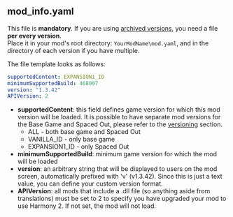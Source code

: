 ## mod_info.yaml
This file is **mandatory**. If you are using [archived versions](#versioning), you need a file **per every version**.  
Place it in your mod's root directory: `YourModName\mod.yaml`, and in the directory of each version if you have multiple.

The file template looks as follows:
```yaml
supportedContent: EXPANSION1_ID 
minimumSupportedBuild: 468097
version: "1.3.42"
APIVersion: 2
```

* **supportedContent**: this field defines game version for which this mod version will be loaded. It is possible to have separate mod versions for the Base Game and Spaced Out, please refer to the [versioning](#versioning) section.
  * ALL - both base game and Spaced Out
  * VANILLA_ID - only base game
  * EXPANSION1_ID - only Spaced Out
* **minimumSupportedBuild**: minimum game version for which the mod will be loaded
* **version**: an arbitrary string that will be displayed to users on the mod screen, automatically prefixed with 'v' (v1.3.42). Since this is just a text value, you can define your custom version format.
* **APIVersion**: all mods that include a .dll file (so anything aside from translations) must be set to 2 to specify you have upgraded your mod to use Harmony 2. If not set, the mod will not load.
